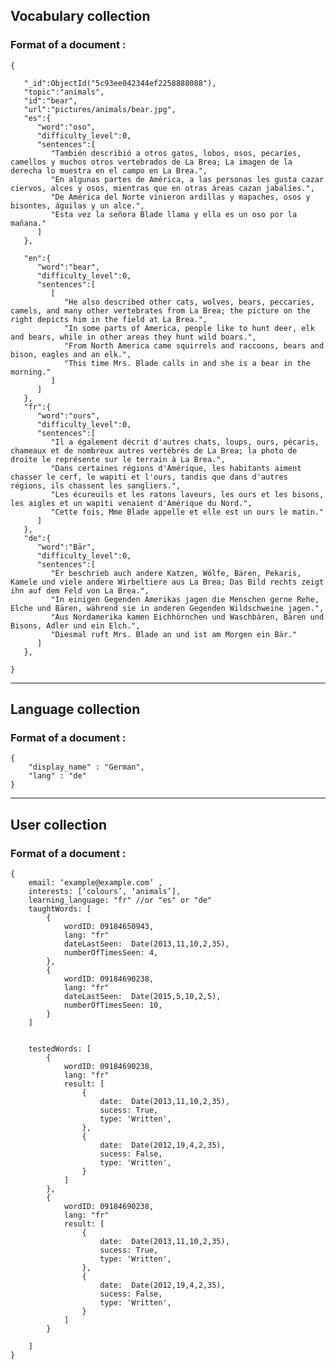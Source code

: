 ## Vocabulary collection 

### Format of a document :

	{
	
       "_id":ObjectId("5c93ee042344ef2258888088"),
       "topic":"animals",
       "id":"bear",
       "url":"pictures/animals/bear.jpg",          
       "es":{
          "word":"oso",
          "difficulty_level":0,
          "sentences":[
             "También describió a otros gatos, lobos, osos, pecaríes, camellos y muchos otros vertebrados de La Brea; La imagen de la derecha lo muestra en el campo en La Brea.",
             "En algunas partes de América, a las personas les gusta cazar ciervos, alces y osos, mientras que en otras áreas cazan jabalíes.",
             "De América del Norte vinieron ardillas y mapaches, osos y bisontes, águilas y un alce.",
             "Esta vez la señora Blade llama y ella es un oso por la mañana."
          ]
       },
       
       "en":{
          "word":"bear",
          "difficulty_level":0,
          "sentences":[
             [
                "He also described other cats, wolves, bears, peccaries, camels, and many other vertebrates from La Brea; the picture on the right depicts him in the field at La Brea.",
                "In some parts of America, people like to hunt deer, elk and bears, while in other areas they hunt wild boars.",
                "From North America came squirrels and raccoons, bears and bison, eagles and an elk.",
                "This time Mrs. Blade calls in and she is a bear in the morning."
             ]
          ]
       },
       "fr":{
          "word":"ours",
          "difficulty_level":0,
          "sentences":[
             "Il a également décrit d'autres chats, loups, ours, pécaris, chameaux et de nombreux autres vertébrés de La Brea; la photo de droite le représente sur le terrain à La Brea.",
             "Dans certaines régions d'Amérique, les habitants aiment chasser le cerf, le wapiti et l'ours, tandis que dans d'autres régions, ils chassent les sangliers.",
             "Les écureuils et les ratons laveurs, les ours et les bisons, les aigles et un wapiti venaient d'Amérique du Nord.",
             "Cette fois, Mme Blade appelle et elle est un ours le matin."
          ]
       },
       "de":{
          "word":"Bär",
          "difficulty_level":0,
          "sentences":[
             "Er beschrieb auch andere Katzen, Wölfe, Bären, Pekaris, Kamele und viele andere Wirbeltiere aus La Brea; Das Bild rechts zeigt ihn auf dem Feld von La Brea.",
             "In einigen Gegenden Amerikas jagen die Menschen gerne Rehe, Elche und Bären, während sie in anderen Gegenden Wildschweine jagen.",
             "Aus Nordamerika kamen Eichhörnchen und Waschbären, Bären und Bisons, Adler und ein Elch.",
             "Diesmal ruft Mrs. Blade an und ist am Morgen ein Bär."
          ]
       },
   
    }


*  * *

## Language collection 

### Format of a document :

	{ 
        "display_name" : "German", 
        "lang" : "de" 
	}


*  * *  

## User collection 

### Format of a document :

	{
		email: ‘example@example.com’ ,
		interests: [‘colours’, ‘animals’],
		learning_language: "fr" //or "es" or "de" 
		taughtWords: [
			{
				wordID: 09184650943,
				lang: "fr"
				dateLastSeen:  Date(2013,11,10,2,35),
				numberOfTimesSeen: 4,
			},
			{
				wordID: 09184690238,
				lang: "fr"
				dateLastSeen:  Date(2015,5,10,2,5),
				numberOfTimesSeen: 10,
			}
		]
	 

		testedWords: [
			{
				wordID: 09184690238,
				lang: "fr"
				result: [
					{
						date:  Date(2013,11,10,2,35),
						sucess: True,
						type: 'Written',
					},
					{
						date:  Date(2012,19,4,2,35),
						sucess: False,
						type: 'Written',
					}
				]
			},
			{
				wordID: 09184690238,
				lang: "fr"
				result: [
					{
						date:  Date(2013,11,10,2,35),
						sucess: True,
						type: 'Written',
					},
					{
						date:  Date(2012,19,4,2,35),
						sucess: False,
						type: 'Written',
					}
				]
			}

		]
	}
